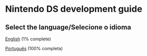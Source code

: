# Nintendo DS development guide
## Select the language/Selecione o idioma
[English](https://github.com/igorbdamata/Nintendo-DS-development-guide/blob/main/EnglishGuide#readme) (1% complete)

[Português](https://github.com/igorbdamata/Nintendo-DS-development-guide/blob/main/PortugueseGuide#readme) (100% completa)
